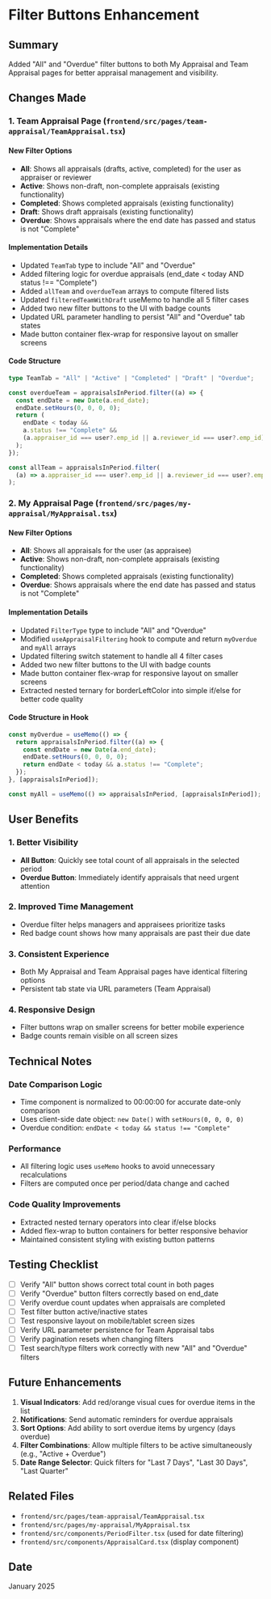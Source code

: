 # Filter Buttons Enhancement

## Summary

Added "All" and "Overdue" filter buttons to both My Appraisal and Team Appraisal pages for better appraisal management and visibility.

## Changes Made

### 1. Team Appraisal Page (`frontend/src/pages/team-appraisal/TeamAppraisal.tsx`)

#### New Filter Options

- **All**: Shows all appraisals (drafts, active, completed) for the user as appraiser or reviewer
- **Active**: Shows non-draft, non-complete appraisals (existing functionality)
- **Completed**: Shows completed appraisals (existing functionality)
- **Draft**: Shows draft appraisals (existing functionality)
- **Overdue**: Shows appraisals where the end date has passed and status is not "Complete"

#### Implementation Details

- Updated `TeamTab` type to include "All" and "Overdue"
- Added filtering logic for overdue appraisals (end_date < today AND status !== "Complete")
- Added `allTeam` and `overdueTeam` arrays to compute filtered lists
- Updated `filteredTeamWithDraft` useMemo to handle all 5 filter cases
- Added two new filter buttons to the UI with badge counts
- Updated URL parameter handling to persist "All" and "Overdue" tab states
- Made button container flex-wrap for responsive layout on smaller screens

#### Code Structure

```typescript
type TeamTab = "All" | "Active" | "Completed" | "Draft" | "Overdue";

const overdueTeam = appraisalsInPeriod.filter((a) => {
  const endDate = new Date(a.end_date);
  endDate.setHours(0, 0, 0, 0);
  return (
    endDate < today &&
    a.status !== "Complete" &&
    (a.appraiser_id === user?.emp_id || a.reviewer_id === user?.emp_id)
  );
});

const allTeam = appraisalsInPeriod.filter(
  (a) => a.appraiser_id === user?.emp_id || a.reviewer_id === user?.emp_id
);
```

### 2. My Appraisal Page (`frontend/src/pages/my-appraisal/MyAppraisal.tsx`)

#### New Filter Options

- **All**: Shows all appraisals for the user (as appraisee)
- **Active**: Shows non-draft, non-complete appraisals (existing functionality)
- **Completed**: Shows completed appraisals (existing functionality)
- **Overdue**: Shows appraisals where the end date has passed and status is not "Complete"

#### Implementation Details

- Updated `FilterType` type to include "All" and "Overdue"
- Modified `useAppraisalFiltering` hook to compute and return `myOverdue` and `myAll` arrays
- Updated filtering switch statement to handle all 4 filter cases
- Added two new filter buttons to the UI with badge counts
- Made button container flex-wrap for responsive layout on smaller screens
- Extracted nested ternary for borderLeftColor into simple if/else for better code quality

#### Code Structure in Hook

```typescript
const myOverdue = useMemo(() => {
  return appraisalsInPeriod.filter((a) => {
    const endDate = new Date(a.end_date);
    endDate.setHours(0, 0, 0, 0);
    return endDate < today && a.status !== "Complete";
  });
}, [appraisalsInPeriod]);

const myAll = useMemo(() => appraisalsInPeriod, [appraisalsInPeriod]);
```

## User Benefits

### 1. Better Visibility

- **All Button**: Quickly see total count of all appraisals in the selected period
- **Overdue Button**: Immediately identify appraisals that need urgent attention

### 2. Improved Time Management

- Overdue filter helps managers and appraisees prioritize tasks
- Red badge count shows how many appraisals are past their due date

### 3. Consistent Experience

- Both My Appraisal and Team Appraisal pages have identical filtering options
- Persistent tab state via URL parameters (Team Appraisal)

### 4. Responsive Design

- Filter buttons wrap on smaller screens for better mobile experience
- Badge counts remain visible on all screen sizes

## Technical Notes

### Date Comparison Logic

- Time component is normalized to 00:00:00 for accurate date-only comparison
- Uses client-side date object: `new Date()` with `setHours(0, 0, 0, 0)`
- Overdue condition: `endDate < today && status !== "Complete"`

### Performance

- All filtering logic uses `useMemo` hooks to avoid unnecessary recalculations
- Filters are computed once per period/data change and cached

### Code Quality Improvements

- Extracted nested ternary operators into clear if/else blocks
- Added flex-wrap to button containers for better responsive behavior
- Maintained consistent styling with existing button patterns

## Testing Checklist

- [ ] Verify "All" button shows correct total count in both pages
- [ ] Verify "Overdue" button filters correctly based on end_date
- [ ] Verify overdue count updates when appraisals are completed
- [ ] Test filter button active/inactive states
- [ ] Test responsive layout on mobile/tablet screen sizes
- [ ] Verify URL parameter persistence for Team Appraisal tabs
- [ ] Verify pagination resets when changing filters
- [ ] Test search/type filters work correctly with new "All" and "Overdue" filters

## Future Enhancements

1. **Visual Indicators**: Add red/orange visual cues for overdue items in the list
2. **Notifications**: Send automatic reminders for overdue appraisals
3. **Sort Options**: Add ability to sort overdue items by urgency (days overdue)
4. **Filter Combinations**: Allow multiple filters to be active simultaneously (e.g., "Active + Overdue")
5. **Date Range Selector**: Quick filters for "Last 7 Days", "Last 30 Days", "Last Quarter"

## Related Files

- `frontend/src/pages/team-appraisal/TeamAppraisal.tsx`
- `frontend/src/pages/my-appraisal/MyAppraisal.tsx`
- `frontend/src/components/PeriodFilter.tsx` (used for date filtering)
- `frontend/src/components/AppraisalCard.tsx` (display component)

## Date

January 2025
